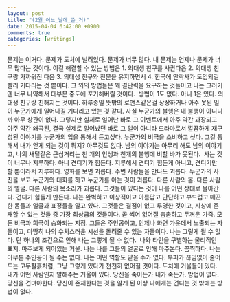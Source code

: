 ```yaml
---
layout: post
title: "(2월_어느_날에_쓴_거)"
date: 2015-04-04 6:42:00 +0900
comments: true 
categories: [writings] 
---
```

문제는 이거다. 문제가 도처에 널려있다. 문제가 너무 많다. 내 문제는 언제나 문제가 너무 많다는 것이다. 이걸 해결할 수 있는 방법은 1. 의대생 친구를 사귄다음 2. 의대생 친구랑 가까워진 다음 3. 의대생 친구와 친분을 유지하면서 4. 한국에 안락사가 도입되길 빨리 기다리는 것 뿐이다. 그 외의 방법들은 꽤 결단력을 요구하는 것들이고 나는 그러기엔 너무 나약해서 대부분 중도에 포기해버릴 것이다. 
방법이 1도 없다. 아니 1은 있다. 의대생 친구랑 친해지는 것이다. 하루종일 뜻밖의 로맨스같은걸 상상하거나 아주 못된 일이 누군가에게 일어나길 기다리고 있는 것 같다. 사실 누군가의 불행은 내 불행이 아니니까 아무 상관이 없다. 그렇지만 실제로 일어난 바로 그 이벤트에서 아주 약간 과장되고 아주 약간 왜곡된, 결국 실제로 일어났던 바로 그 일이 아니라 드라마로서 깔끔하게 재구성된 이야기를 누군가의 입을 통해서 듣고싶다. 누군가의 비극을 소비하고 싶다. 그걸 통해서 내가 얻게 되는 것이 뭐지? 아무것도 없다. 남의 이야기는 아무리 해도 남의 이야기고, 나의 새털같은 근심거리는 천 개의 인생과 천개의 불행에 비할 바가 못된다. 
사는 것이 너무나 지루하다. 아니 견디기가 힘든다. 지루해서 견디기 힘든게 아니고, 견디기만 할 뿐이라서 지루하다. 영화를 보면 괴롭다. 주변 사람들을 만나도 괴롭다. 누군가의 사진을 보고 누군가와 대화를 하고 누군가를 아는 것이 괴롭다. 다른 사람의 몸. 다른 사람의 얼굴. 다른 사람의 목소리가 괴롭다. 그것들이 있다는 것이 나를 어떤 상태로 몰아간다. 견디기 힘들게 만든다. 나는 완벽하고 이상적이고 아름답고 단단하고 부드럽고 매끈한 몸들과 얼굴과 표정들을 알고 있다. 그것들은 결점이 없고 투명한 것이고, 지상에 존재할 수 있는 것들 중 가장 최상급의 것들이다. 곧 썩어 없어질 촘촘하고 두꺼운 가죽. 모든 비극과 희극이 승화되는 지점. 그들은 주인공이고, 언제나 화면 가운데서 노출되는 자들이고, 마땅히 나의 수치스러운 시선을 돌려줄 수 있는 자들이다. 나는 그렇게 될 수 없다. 단 하나의 조건으로 인해 나는 그렇게 될 수 없다. 
나와 타인을 구별하는 물리적인 표지. 마주보게 되어있는 거울. 나는 나를 그들의 얼굴로 인해 마주본다. 끔찍하다. 나는 아무튼 주인공이 될 수는 없다. 나는 어떤 역할도 맡을 수가 없다. 부피가 끊임없이 줄어드는 고무찰흙처럼, 그냥 그렇게 있다가 천천히 없어질 것이다. 도처에 거울들이 있다. 내가 어떤 사람인지 말해주는 거울이 있다. 당신을 죽이든가 내가 죽든가. 방법이 없다. 당신을 견뎌야한다. 당신이 존재한다는 것을 알게 된 이상 나에게는 견디는 것 밖에는 방법이 없다. 

